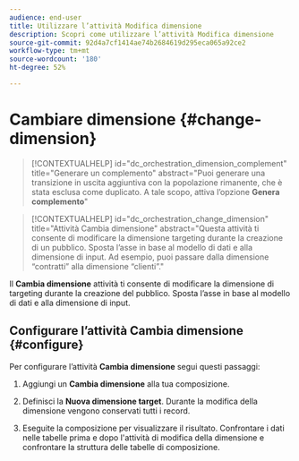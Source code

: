 ```yaml
---
audience: end-user
title: Utilizzare l’attività Modifica dimensione
description: Scopri come utilizzare l’attività Modifica dimensione
source-git-commit: 92d4a7cf1414ae74b2684619d295eca065a92ce2
workflow-type: tm+mt
source-wordcount: '180'
ht-degree: 52%

---
```


# Cambiare dimensione {#change-dimension}

>[!CONTEXTUALHELP]
>id="dc_orchestration_dimension_complement"
>title="Generare un complemento"
>abstract="Puoi generare una transizione in uscita aggiuntiva con la popolazione rimanente, che è stata esclusa come duplicato. A tale scopo, attiva l’opzione **Genera complemento**"

>[!CONTEXTUALHELP]
>id="dc_orchestration_change_dimension"
>title="Attività Cambia dimensione"
>abstract="Questa attività ti consente di modificare la dimensione targeting durante la creazione di un pubblico. Sposta l’asse in base al modello di dati e alla dimensione di input. Ad esempio, puoi passare dalla dimensione “contratti” alla dimensione “clienti”."

Il **Cambia dimensione** attività ti consente di modificare la dimensione di targeting durante la creazione del pubblico. Sposta l’asse in base al modello di dati e alla dimensione di input. <!--[Learn more on targeting dimensions](../../audience/about-recipients.md#targeting-dimensions)-->


## Configurare l’attività Cambia dimensione {#configure}

Per configurare l’attività **Cambia dimensione** segui questi passaggi:

1. Aggiungi un **Cambia dimensione** alla tua composizione.

1. Definisci la **Nuova dimensione target**. Durante la modifica della dimensione vengono conservati tutti i record.

1. Eseguite la composizione per visualizzare il risultato. Confrontare i dati nelle tabelle prima e dopo l&#39;attività di modifica della dimensione e confrontare la struttura delle tabelle di composizione.

<!--
## Example {#example}

In this example, we want to send an SMS delivery to all the profiles who have made a purchase. To do this, we first use a **[!UICONTROL Build audience]** activity linked to a custom "Purchase" targeting dimension to target all purchases that occurred.

We then use a **[!UICONTROL Change dimension]** activity to switch the workflow targeting dimension to "Recipients". This allows us to be able to target the recipients who match the query.
-->
